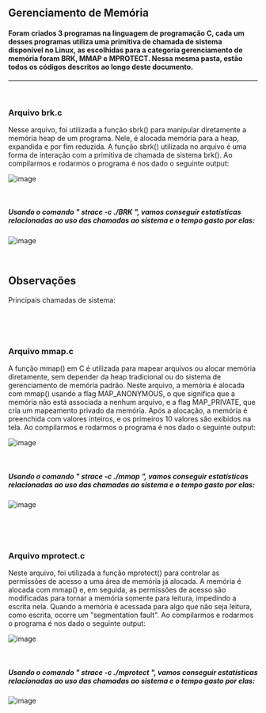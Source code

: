
## Gerenciamento de Memória

 #### Foram criados 3 programas na linguagem de programação C, cada um desses programas utiliza uma primitiva de chamada de sistema disponível no Linux, as escolhidas para a categoria gerenciamento de memória foram BRK, MMAP e MPROTECT. Nessa mesma pasta, estão todos os códigos descritos ao longo deste documento.

---

<p>&nbsp;</p>

 ### Arquivo brk.c 

   Nesse arquivo, foi utilizada a função sbrk() para manipular diretamente a memória heap de um programa. Nele, é alocada memória para a heap, expandida e por fim reduzida. A função sbrk() utilizada no arquivo é uma forma de interação com a primitiva de chamada de sistema brk(). Ao compilarmos e rodarmos o programa é nos dado o seguinte output:


 ![image](https://github.com/user-attachments/assets/be68c1bd-0565-4d21-9c69-ef12cd472deb)
 
 <p>&nbsp;</p>
 
 ##### Usando o comando " strace -c ./BRK ", vamos conseguir estatísticas relacionadas ao uso das chamadas ao sistema e o tempo gasto por elas: 


![image](https://github.com/user-attachments/assets/949c795b-79ee-4c3d-99c0-47bdb62f6828)



<p>&nbsp;</p>

## Observações

Principais chamadas de sistema:





<p>&nbsp;</p>
<p>&nbsp;</p>

 ### Arquivo mmap.c 
 
  A função mmap() em C é utilizada para mapear arquivos ou alocar memória diretamente, sem depender da heap tradicional ou do sistema de gerenciamento de memória padrão. Neste arquivo, a memória é alocada com mmap() usando a flag MAP_ANONYMOUS, o que significa que a memória não está associada a nenhum arquivo, e a flag MAP_PRIVATE, que cria um mapeamento privado da memória. Após a alocação, a memória é preenchida com valores inteiros, e os primeiros 10 valores são exibidos na tela. Ao compilarmos e rodarmos o programa é nos dado o seguinte output:


![image](https://github.com/user-attachments/assets/1155a2bc-c22f-48c9-bccb-6d285224a294)

<p>&nbsp;</p>

 ##### Usando o comando " strace -c ./mmap ", vamos conseguir estatísticas relacionadas ao uso das chamadas ao sistema e o tempo gasto por elas: 
 
![image](https://github.com/user-attachments/assets/f277f17f-2bcb-4fdf-b88e-988d31a96262)

<p>&nbsp;</p>
<p>&nbsp;</p>

 ### Arquivo mprotect.c
 
  Neste arquivo, foi utilizada a função mprotect() para controlar as permissões de acesso a uma área de memória já alocada. A memória é alocada com mmap() e, em seguida, as permissões de acesso são modificadas para tornar a memória somente para leitura, impedindo a escrita nela. Quando a memória é acessada para algo que não seja leitura, como escrita, ocorre um "segmentation fault". Ao compilarmos e rodarmos o programa é nos dado o seguinte output:

 ![image](https://github.com/user-attachments/assets/e9dad229-843f-43d5-aeee-cc0d276f310e)

 <p>&nbsp;</p>

 ##### Usando o comando " strace -c ./mprotect ", vamos conseguir estatísticas relacionadas ao uso das chamadas ao sistema e o tempo gasto por elas: 

![image](https://github.com/user-attachments/assets/6f771361-f1da-4065-a55a-eb5b60e285fb)



